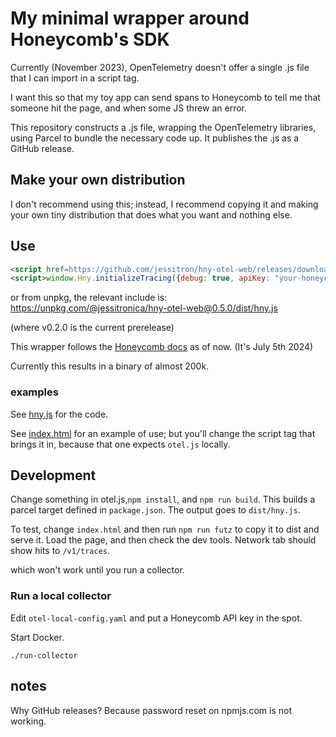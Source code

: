 # My minimal wrapper around Honeycomb's SDK

Currently (November 2023), OpenTelemetry doesn't offer a single .js file that I can import in a script tag.

I want this so that my toy app can send spans to Honeycomb to tell me that someone hit the page, and when some JS threw an error.

This repository constructs a .js file, wrapping the OpenTelemetry libraries, using Parcel to bundle the necessary code up. It publishes the .js as a GitHub release.

## Make your own distribution

I don't recommend using this; instead, I recommend copying it and making your own tiny distribution that does what you want and nothing else.

## Use

```html
<script href=https://github.com/jessitron/hny-otel-web/releases/download/v0.2.0/hny.js"></script>
<script>window.Hny.initializeTracing({debug: true, apiKey: "your-honeycomb-ingest-api-key", serviceName: "my-app"})</script>
```

or from unpkg, the relevant include is: https://unpkg.com/@jessitronica/hny-otel-web@0.5.0/dist/hny.js

(where v0.2.0 is the current prerelease)

This wrapper follows the [Honeycomb docs](https://docs.honeycomb.io/send-data/javascript-browser/honeycomb-distribution/) as of now.
(It's July 5th 2024)

Currently this results in a binary of almost 200k.

### examples

See [hny.js](https://github.com/jessitron/hny-otel-web/blob/main/src/hny.js) for the code.

See [index.html](https://github.com/jessitron/hny-otel-web/blob/main/src/index.html) for an example of use; but you'll change the script tag that brings it in, because that one expects `otel.js` locally.

## Development

Change something in otel.js,`npm install`, and `npm run build`. This builds a parcel target defined in `package.json`. The output goes to `dist/hny.js`.

To test, change `index.html` and then run `npm run futz` to copy it to dist and serve it. Load the page, and then check the dev tools. Network tab should show hits to `/v1/traces`.

which won't work until you run a collector.

### Run a local collector

Edit `otel-local-config.yaml` and put a Honeycomb API key in the spot.

Start Docker.

`./run-collector`

## notes

Why GitHub releases? Because password reset on npmjs.com is not working.

